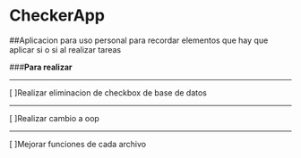 # CheckerApp

##Aplicacion para uso personal para recordar elementos que hay que aplicar si o si al realizar tareas



###**Para realizar**
___
[ ]Realizar eliminacion de checkbox de base de datos
___
[ ]Realizar cambio a oop
___
[ ]Mejorar funciones de cada archivo
